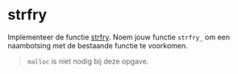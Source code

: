 # strfry

Implementeer de functie [strfry](https://manual.cs50.io/3/strfry). Noem jouw functie `strfry_` om een naambotsing met de bestaande functie te voorkomen.

> `malloc` is niet nodig bij deze opgave.
